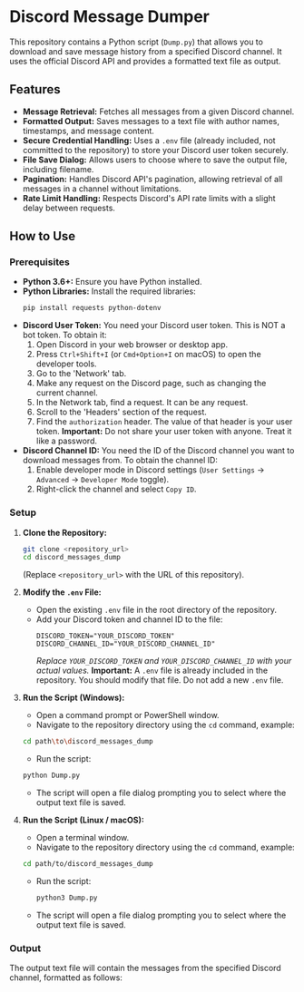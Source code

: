 # Discord Message Dumper

This repository contains a Python script (`Dump.py`) that allows you to download and save message history from a specified Discord channel. It uses the official Discord API and provides a formatted text file as output.

## Features

*   **Message Retrieval:** Fetches all messages from a given Discord channel.
*   **Formatted Output:** Saves messages to a text file with author names, timestamps, and message content.
*   **Secure Credential Handling:** Uses a `.env` file (already included, not committed to the repository) to store your Discord user token securely.
*   **File Save Dialog:** Allows users to choose where to save the output file, including filename.
*   **Pagination:** Handles Discord API's pagination, allowing retrieval of all messages in a channel without limitations.
*   **Rate Limit Handling:** Respects Discord's API rate limits with a slight delay between requests.

## How to Use

### Prerequisites

*   **Python 3.6+:** Ensure you have Python installed.
*   **Python Libraries:** Install the required libraries:
    ```bash
    pip install requests python-dotenv
    ```
*   **Discord User Token:** You need your Discord user token. This is NOT a bot token. To obtain it:
    1.  Open Discord in your web browser or desktop app.
    2.  Press `Ctrl+Shift+I` (or `Cmd+Option+I` on macOS) to open the developer tools.
    3.  Go to the 'Network' tab.
    4.  Make any request on the Discord page, such as changing the current channel.
    5.  In the Network tab, find a request. It can be any request.
    6.  Scroll to the 'Headers' section of the request.
    7.  Find the `authorization` header. The value of that header is your user token.
        **Important:** Do not share your user token with anyone. Treat it like a password.
*   **Discord Channel ID:** You need the ID of the Discord channel you want to download messages from. To obtain the channel ID:
    1.  Enable developer mode in Discord settings (`User Settings` -> `Advanced` -> `Developer Mode` toggle).
    2.  Right-click the channel and select `Copy ID`.

### Setup

1.  **Clone the Repository:**
    ```bash
    git clone <repository_url>
    cd discord_messages_dump
    ```
    (Replace `<repository_url>` with the URL of this repository).

2.  **Modify the `.env` File:**
    *   Open the existing `.env` file in the root directory of the repository.
    *   Add your Discord token and channel ID to the file:
        ```env
        DISCORD_TOKEN="YOUR_DISCORD_TOKEN"
        DISCORD_CHANNEL_ID="YOUR_DISCORD_CHANNEL_ID"
        ```
        *Replace `YOUR_DISCORD_TOKEN` and `YOUR_DISCORD_CHANNEL_ID` with your actual values.*
    **Important:** A `.env` file is already included in the repository. You should modify that file. Do not add a new `.env` file.

3. **Run the Script (Windows):**
   * Open a command prompt or PowerShell window.
   * Navigate to the repository directory using the `cd` command, example:
    ```bash
    cd path\to\discord_messages_dump
    ```
   *   Run the script:
    ```bash
    python Dump.py
    ```
    *   The script will open a file dialog prompting you to select where the output text file is saved.

4.  **Run the Script (Linux / macOS):**
    *   Open a terminal window.
    *   Navigate to the repository directory using the `cd` command, example:
      ```bash
      cd path/to/discord_messages_dump
      ```
    *   Run the script:
        ```bash
        python3 Dump.py
        ```
    *   The script will open a file dialog prompting you to select where the output text file is saved.

### Output

The output text file will contain the messages from the specified Discord channel, formatted as follows:
